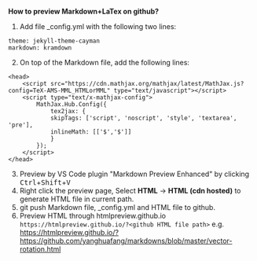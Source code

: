 **How to preview Markdown+LaTex on github?**
1. Add file _config.yml with the following two lines:
```
theme: jekyll-theme-cayman
markdown: kramdown
```
2. On top of the Markdown file, add the following lines:
```
<head>
    <script src="https://cdn.mathjax.org/mathjax/latest/MathJax.js?config=TeX-AMS-MML_HTMLorMML" type="text/javascript"></script>
    <script type="text/x-mathjax-config">
        MathJax.Hub.Config({
            tex2jax: {
            skipTags: ['script', 'noscript', 'style', 'textarea', 'pre'],
            inlineMath: [['$','$']]
            }
        });
    </script>
</head>
```
3. Preview by VS Code plugin "Markdown Preview Enhanced" by clicking
<kbd>Ctrl</kbd>+<kbd>Shift</kbd>+<kbd>V</kbd>
4. Right click the preview page, Select **HTML** -> **HTML (cdn hosted)** to
generate HTML file in current path.
5. git push Markdown file, _config.yml and HTML file to github.
6. Preview HTML through htmlpreview.github.io
``` https://htmlpreview.github.io/?<github HTML file path> ``` e.g.
<https://htmlpreview.github.io/?https://github.com/yanghuafang/markdowns/blob/master/vector-rotation.html>
